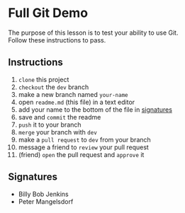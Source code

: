 






# Full Git Demo

The purpose of this lesson is to test your ability to use Git.  
Follow these instructions to pass.  




## Instructions

 1. `clone` this project
 2. `checkout` the `dev` branch
 3. make a new branch named `your-name`
 4. open `readme.md` (this file) in a text editor
 5. add your name to the bottom of the file in [signatures](#signatures)
 6. save and `commit` the readme
 7. `push` it to your branch
 8. `merge` your branch with `dev`
 9. make a `pull request` to `dev` from your branch
10. message a friend to `review` your pull request
11. (friend) `open` the pull request and `approve` it




## Signatures

 - Billy Bob Jenkins
 - Peter Mangelsdorf







